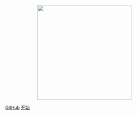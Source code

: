 <div align="center">  
    <img src="https://jsong-data.oss-cn-hangzhou.aliyuncs.com/image/json_logo.jpg" width="300"/> 
</div>

[GitHub](https://github.com/changsong/jsong.git)
[开始](contactme)

